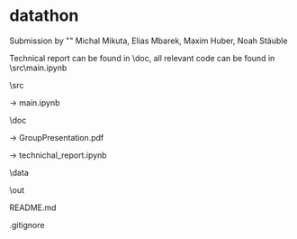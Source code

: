 # datathon
Submission by ""
Michal Mikuta, Elias Mbarek, Maxim Huber, Noah Stäuble

Technical report can be found in \doc, all relevant code can be found in \src\main.ipynb

\src

-> main.ipynb

\doc

 -> GroupPresentation.pdf
 
 -> technichal_report.ipynb

\data

\out

README.md

.gitignore


